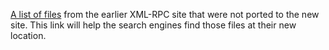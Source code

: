 <a href="http://xmlrpc.com/docs/guidetolegacysite.md">A list of files</a> from the earlier XML-RPC site that were not ported to the new site. This link will help the search engines find those files at their new location. 
